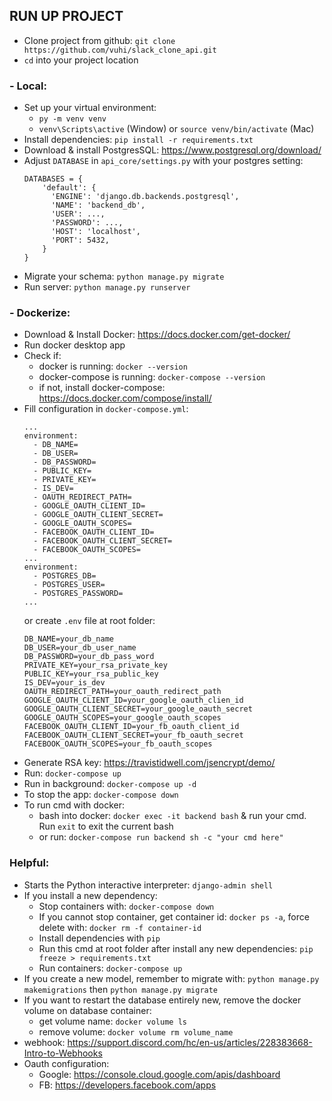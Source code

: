 ## RUN UP PROJECT
+ Clone project from github: `git clone https://github.com/vuhi/slack_clone_api.git`
+ `cd` into your project location
### - Local:
+ Set up your virtual environment:  
    + `py -m venv venv`
    + `venv\Scripts\active` (Window) or `source venv/bin/activate` (Mac)
+ Install dependencies: `pip install -r requirements.txt`
+ Download & install PostgresSQL: https://www.postgresql.org/download/
+ Adjust `DATABASE` in `api_core/settings.py` with your postgres setting:
  ```
  DATABASES = {
      'default': {
        'ENGINE': 'django.db.backends.postgresql',
        'NAME': 'backend_db',
        'USER': ...,
        'PASSWORD': ...,
        'HOST': 'localhost',
        'PORT': 5432,
      }
  }
  ```
+ Migrate your schema: `python manage.py migrate`
+ Run server: `python manage.py runserver`

### - Dockerize:
+ Download & Install Docker: https://docs.docker.com/get-docker/
+ Run docker desktop app
+ Check if:
  + docker is running: `docker --version` 
  + docker-compose is running: `docker-compose --version`
  + if not, install docker-compose: https://docs.docker.com/compose/install/
+ Fill configuration in `docker-compose.yml`:
  ```
  ...
  environment:
    - DB_NAME=
    - DB_USER=
    - DB_PASSWORD=
    - PUBLIC_KEY=
    - PRIVATE_KEY=
    - IS_DEV=
    - OAUTH_REDIRECT_PATH=
    - GOOGLE_OAUTH_CLIENT_ID=
    - GOOGLE_OAUTH_CLIENT_SECRET=
    - GOOGLE_OAUTH_SCOPES=
    - FACEBOOK_OAUTH_CLIENT_ID=
    - FACEBOOK_OAUTH_CLIENT_SECRET=
    - FACEBOOK_OAUTH_SCOPES=
  ...
  environment:
    - POSTGRES_DB=
    - POSTGRES_USER=
    - POSTGRES_PASSWORD=
  ...
  ```
  or create `.env` file at root folder: 
  ```
  DB_NAME=your_db_name
  DB_USER=your_db_user_name
  DB_PASSWORD=your_db_pass_word
  PRIVATE_KEY=your_rsa_private_key
  PUBLIC_KEY=your_rsa_public_key
  IS_DEV=your_is_dev
  OAUTH_REDIRECT_PATH=your_oauth_redirect_path
  GOOGLE_OAUTH_CLIENT_ID=your_google_oauth_clien_id
  GOOGLE_OAUTH_CLIENT_SECRET=your_google_oauth_secret
  GOOGLE_OAUTH_SCOPES=your_google_oauth_scopes
  FACEBOOK_OAUTH_CLIENT_ID=your_fb_oauth_client_id
  FACEBOOK_OAUTH_CLIENT_SECRET=your_fb_oauth_secret
  FACEBOOK_OAUTH_SCOPES=your_fb_oauth_scopes
  ```
+ Generate RSA key: https://travistidwell.com/jsencrypt/demo/
+ Run: `docker-compose up`
+ Run in background: `docker-compose up -d`
+ To stop the app: `docker-compose down`
+ To run cmd with docker: 
  + bash into docker: `docker exec -it backend bash` & run your cmd. Run `exit` to exit the current bash
  + or run: `docker-compose run backend sh -c "your cmd here"`


### Helpful:
+ Starts the Python interactive interpreter: `django-admin shell`
+ If you install a new dependency:
  + Stop containers with: `docker-compose down`
  + If you cannot stop container, get container id: `docker ps -a`, force delete with: `docker rm -f container-id`
  + Install dependencies with `pip`  
  + Run this cmd at root folder after install any new dependencies: `pip freeze > requirements.txt`
  + Run containers: `docker-compose up`
+ If you create a new model, remember to migrate with: `python manage.py makemigrations` then `python manage.py migrate`
+ If you want to restart the database entirely new, remove the docker volume on database container:
  + get volume name: `docker volume ls`
  + remove volume: `docker volume rm volume_name`
+ webhook: https://support.discord.com/hc/en-us/articles/228383668-Intro-to-Webhooks
+ Oauth configuration:
  + Google: https://console.cloud.google.com/apis/dashboard
  + FB: https://developers.facebook.com/apps

